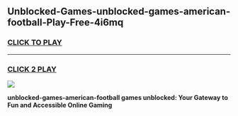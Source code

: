 
## Unblocked-Games-unblocked-games-american-football-Play-Free-4i6mq
<h3>
<a href="https://premium76.site?title=unblocked-games-american-football&ref=18A">CLICK TO PLAY</a></h3>
<hr>

<h3>
<a href="https://premium76.site?title=unblocked-games-american-football&ref=18A">CLICK 2 PLAY</a>
  
</h3>

<a href="https://premium76.site?title=unblocked-games-american-football&ref=18A"><img src="https://clearcache.store/games.png"></a>


**unblocked-games-american-football games unblocked: Your Gateway to Fun and Accessible Online Gaming**
